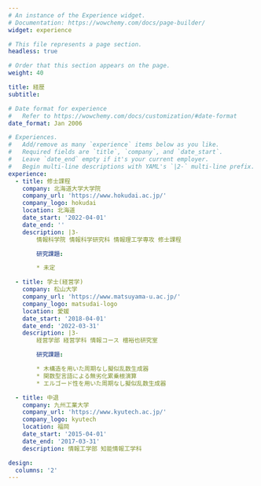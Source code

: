 ```yaml
---
# An instance of the Experience widget.
# Documentation: https://wowchemy.com/docs/page-builder/
widget: experience

# This file represents a page section.
headless: true

# Order that this section appears on the page.
weight: 40

title: 経歴
subtitle:

# Date format for experience
#   Refer to https://wowchemy.com/docs/customization/#date-format
date_format: Jan 2006

# Experiences.
#   Add/remove as many `experience` items below as you like.
#   Required fields are `title`, `company`, and `date_start`.
#   Leave `date_end` empty if it's your current employer.
#   Begin multi-line descriptions with YAML's `|2-` multi-line prefix.
experience:
  - title: 修士課程
    company: 北海道大学大学院
    company_url: 'https://www.hokudai.ac.jp/'
    company_logo: hokudai
    location: 北海道
    date_start: '2022-04-01'
    date_end: ''
    description: |3-
        情報科学院 情報科学研究科 情報理工学専攻 修士課程

        研究課題:

        * 未定

  - title: 学士(経営学)
    company: 松山大学
    company_url: 'https://www.matsuyama-u.ac.jp/'
    company_logo: matsudai-logo
    location: 愛媛
    date_start: '2018-04-01'
    date_end: '2022-03-31'
    description: |3-
        経営学部 経営学科 情報コース 檀裕也研究室

        研究課題:

        * 木構造を用いた周期なし擬似乱数生成器
        * 関数型言語による無劣化累乗根演算
        * エルゴード性を用いた周期なし擬似乱数生成器

  - title: 中退
    company: 九州工業大学
    company_url: 'https://www.kyutech.ac.jp/'
    company_logo: kyutech
    location: 福岡
    date_start: '2015-04-01'
    date_end: '2017-03-31'
    description: 情報工学部 知能情報工学科

design:
  columns: '2'
---
```

